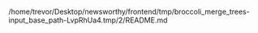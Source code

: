 /home/trevor/Desktop/newsworthy/frontend/tmp/broccoli_merge_trees-input_base_path-LvpRhUa4.tmp/2/README.md